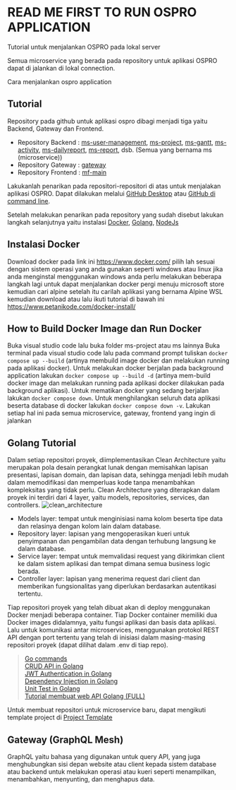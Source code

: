 # READ ME FIRST TO RUN OSPRO APPLICATION
Tutorial untuk menjalankan OSPRO pada lokal server

Semua microservice yang berada pada repository untuk aplikasi OSPRO dapat di jalankan di lokal connection.

Cara menjalankan ospro application

## Tutorial 
Repository pada github untuk aplikasi ospro dibagi menjadi tiga yaitu Backend, Gateway dan Frontend.
- Repository Backend : [ms-user-management](https://github.com/praditauniversity/ms-user-management), [ms-project](https://github.com/praditauniversity/ms-project), [ms-gantt](https://github.com/praditauniversity/ms-gantt), [ms-activity](https://github.com/praditauniversity/ms-activity), [ms-dailyreport](https://github.com/praditauniversity/ms-dailyreport), [ms-report](https://github.com/praditauniversity/ms-report), dsb. (Semua yang bernama ms (microservice))
- Repository Gateway : [gateway](https://github.com/praditauniversity/gateway)
- Repository Frontend : [mf-main](https://github.com/praditauniversity/mf-main)

Lakukanlah penarikan pada repositori-repositori di atas untuk menjalakan aplikasi OSPRO. Dapat dilakukan melalui [GitHub Desktop](https://desktop.github.com/) atau [GitHub di command line](https://cli.github.com/).

Setelah melakukan penarikan pada repository yang sudah disebut lakukan langkah selanjutnya yaitu instalasi [Docker](https://www.docker.com/), [Golang](https://docs.studygolang.com/doc/install), [NodeJs](https://nodejs.org/en/download)


## Instalasi Docker
Download docker pada link ini https://www.docker.com/ pilih lah sesuai dengan sistem operasi yang anda gunakan seperti windows atau linux
jika anda menginstal menggunakan windows anda perlu melakukan beberapa langkah lagi untuk dapat menjalankan docker 
pergi menuju microsoft store kemudian cari alpine setelah itu carilah aplikasi yang bernama Alpine WSL kemudian download 
atau lalu ikuti tutorial di bawah ini 
https://www.petanikode.com/docker-install/

## How to Build Docker Image dan Run Docker  
Buka visual studio code lalu buka folder ms-project atau ms lainnya 
Buka terminal pada visual studio code 
lalu pada command prompt tuliskan ```docker compose up --build``` (artinya membuild image docker dan melakukan running pada aplikasi docker).
Untuk melakukan docker berjalan pada background application lakukan ```docker compose up --build -d``` (artinya mem-build docker image dan melakukan running pada aplikasi docker dilakukan pada background aplikasi).
Untuk mematikan docker yang sedang berjalan lakukan ```docker compose down```. 
Untuk menghilangkan seluruh data aplikasi beserta database di docker lakukan ```docker compose down -v```. 
Lakukan setiap hal ini pada semua microservice, gateway, frontend yang ingin di jalankan

## Golang Tutorial
Dalam setiap repositori proyek, diimplementasikan Clean Architecture yaitu merupakan pola desain perangkat lunak dengan memisahkan lapisan presentasi, lapisan domain, dan lapisan data, sehingga menjadi lebih mudah dalam memodifikasi dan memperluas kode tanpa menambahkan kompleksitas yang tidak perlu. Clean Architecture yang diterapkan dalam proyek ini terdiri dari 4 layer, yaitu models, repositories, services, dan controllers.
![clean_architecture](https://github.com/praditauniversity/ReadMe-Ospro/assets/110759186/f73f42a6-f33f-4a22-ac11-4ebce0673e84)
- Models layer: tempat untuk menginisiasi nama kolom beserta tipe data dan relasinya dengan kolom lain dalam database. 
- Repository layer: lapisan yang mengoperasikan kueri untuk penyimpanan dan pengambilan data dengan terhubung langsung ke dalam database. 
- Service layer: tempat untuk memvalidasi request yang dikirimkan client ke dalam sistem aplikasi dan tempat dimana semua business logic berada. 
- Controller layer: lapisan yang menerima request dari client dan memberikan fungsionalitas yang diperlukan berdasarkan autentikasi tertentu.

Tiap repositori proyek yang telah dibuat akan di deploy menggunakan Docker menjadi beberapa container. Tiap Docker container memiliki dua Docker images didalamnya, yaitu fungsi aplikasi dan basis data aplikasi. Lalu untuk komunikasi antar microservices, menggunakan protokol REST API dengan port tertentu yang telah di inisiasi dalam masing-masing repositori proyek (dapat dilihat dalam .env di tiap repo).
> [Go commands](https://dasarpemrogramangolang.novalagung.com/A-go-command.html)<br>
> [CRUD API in Golang](https://www.youtube.com/watch?v=lf_kiH_NPvM)<br>
> [JWT Authentication in Golang](https://www.youtube.com/watch?v=ma7rUS_vW9M)<br>
> [Dependency Injection in Golang](https://www.youtube.com/watch?v=dZ8Ir4Gc8D0&t=137s)<br>
> [Unit Test in Golang](https://www.youtube.com/watch?v=t9QJPE5vwhs&t=1414s)<br>
> [Tutorial membuat web API Golang (FULL)](https://www.youtube.com/watch?v=GjI0GSvmcSU&t=1s)<br>

Untuk membuat repositori untuk microservice baru, dapat mengikuti template project di [Project Template](https://github.com/praditauniversity/ms-scaffold)

## Gateway (GraphQL Mesh)
GraphQL yaitu bahasa yang digunakan untuk query API, yang juga menghubungkan sisi depan website atau client kepada sistem database atau backend untuk melakukan operasi atau kueri seperti menampilkan, menambahkan, menyunting, dan menghapus data.
